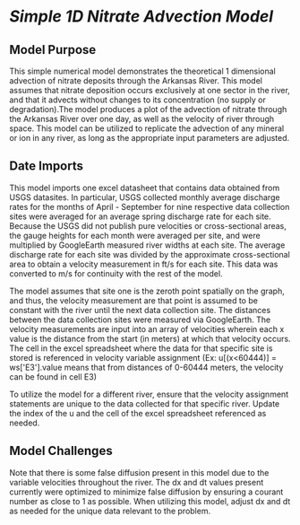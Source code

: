 # *Simple 1D Nitrate Advection Model*

## Model Purpose
This simple numerical model demonstrates the theoretical 1 dimensional advection of nitrate deposits through the Arkansas River. This model assumes that nitrate deposition occurs exclusively at one sector in the river, and that it advects without changes to its concentration (no supply or degradation).The model produces a plot of the advection of nitrate through the Arkansas River over one day, as well as the velocity of river through space. This model can be utilized to replicate the advection of any mineral or ion in any river, as long as the appropriate input parameters are adjusted.

## Date Imports
This model imports one excel datasheet that contains data obtained from USGS datasites. In particular, USGS collected monthly average discharge rates for the months of April - September for nine respective data collection sites were averaged for an average spring discharge rate for each site. Because the USGS did not publish pure velocities or cross-sectional areas, the gauge heights for each month were averaged per site, and were multiplied by GoogleEarth measured river widths at each site. The average discharge rate for each site was divided by the approximate cross-sectional area to obtain a velocity measurement in ft/s for each site. This data was converted to m/s for continuity with the rest of the model. 

The model assumes that site one is the zeroth point spatially on the graph, and thus, the velocity measurement are that point is assumed to be constant with the river until the next data collection site. The distances between the data collection sites were measured via GoogleEarth. The velocity measurements are input into an array of velocities wherein each x value is the distance from the start (in meters) at which that velocity occurs. The cell in the excel spreadsheet where the data for that specific site is stored is referenced in velocity variable assignment (Ex: u[(x<60444)] = ws['E3'].value means that from distances of 0-60444 meters, the velocity can be found in cell E3)

To utilize the model for a different river, ensure that the velocity assignment statements are unique to the data collected for that specific river. Update the index of the u and the cell of the excel spreadsheet referenced as needed. 

## Model Challenges
Note that there is some false diffusion present in this model due to the variable velocities throughout the river. The dx and dt values present currently were optimized to minimize false diffusion by ensuring a courant number as close to 1 as possible. When utilizing this model, adjust dx and dt as needed for the unique data relevant to the problem. 
